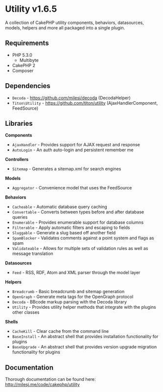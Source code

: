 # Utility v1.6.5 #

A collection of CakePHP utility components, behaviors, datasources, models, helpers and more all packaged into a single plugin.

## Requirements ##

* PHP 5.3.0
    * Multibyte
* CakePHP 2
* Composer

## Dependencies ##

* `Decoda` - https://github.com/milesj/decoda (DecodaHelper)
* `Titon\Utility` - https://github.com/titon/utility (AjaxHandlerComponent, FeedSource)

## Libraries ##

**Components**
* `AjaxHandler` - Provides support for AJAX request and response
* `AutoLogin` - An auth auto-login and persistent remember me

**Controllers**
* `Sitemap` - Generates a sitemap.xml for search engines

**Models**
* `Aggregator` - Convenience model that uses the FeedSource

**Behaviors**
* `Cacheable` - Automatic database query caching
* `Convertable` - Converts between types before and after database queries
* `Enumerable` - Provides enumerable support for database columns
* `Filterable` - Apply automatic filters and escaping to fields
* `Sluggable` - Generate a slug based off another field
* `SpamBlocker` - Validates comments against a point system and flags as spam
* `Validateable` - Allows for multiple sets of validation rules as well as message translation

**Datasources**
* `Feed` - RSS, RDF, Atom and XML parser through the model layer

**Helpers**
* `Breadcrumb` - Basic breadcrumb and sitemap generation
* `OpenGraph` - Generate meta tags for the OpenGraph protocol
* `Decoda` - BBcode markup parsing with the Decoda library
* `Utility` - Provides utility helper methods that integrate with the plugins other classes

**Shells**
* `CacheKill` - Clear cache from the command line
* `BaseInstall` - An abstract shell that provides installation functionality for plugins
* `BaseUpgrade` - An abstract shell that provides version upgrade migration functionality for plugins

## Documentation ##

Thorough documentation can be found here: http://milesj.me/code/cakephp/utility
